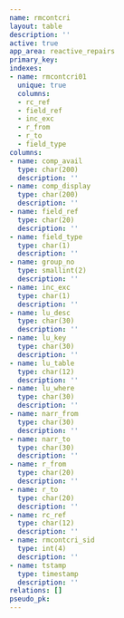 ```yaml
---
name: rmcontcri
layout: table
description: ''
active: true
app_area: reactive_repairs
primary_key: 
indexes:
- name: rmcontcri01
  unique: true
  columns:
  - rc_ref
  - field_ref
  - inc_exc
  - r_from
  - r_to
  - field_type
columns:
- name: comp_avail
  type: char(200)
  description: ''
- name: comp_display
  type: char(200)
  description: ''
- name: field_ref
  type: char(20)
  description: ''
- name: field_type
  type: char(1)
  description: ''
- name: group_no
  type: smallint(2)
  description: ''
- name: inc_exc
  type: char(1)
  description: ''
- name: lu_desc
  type: char(30)
  description: ''
- name: lu_key
  type: char(30)
  description: ''
- name: lu_table
  type: char(12)
  description: ''
- name: lu_where
  type: char(30)
  description: ''
- name: narr_from
  type: char(30)
  description: ''
- name: narr_to
  type: char(30)
  description: ''
- name: r_from
  type: char(20)
  description: ''
- name: r_to
  type: char(20)
  description: ''
- name: rc_ref
  type: char(12)
  description: ''
- name: rmcontcri_sid
  type: int(4)
  description: ''
- name: tstamp
  type: timestamp
  description: ''
relations: []
pseudo_pk: 
---
```


